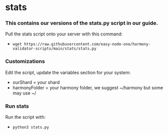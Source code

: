 # stats 
### This contains our versions of the stats.py script in our guide.
Pull the stats script onto your server with this command:
- `wget https://raw.githubusercontent.com/easy-node-one/harmony-validator-scripts/main/stats/stats.py`

### Customizations
Edit the script, update the variables section for your system:
- ourShard = your shard
- harmonyFolder = your harmony folder, we suggest ~/harmony but some may use ~/

### Run stats
Run the script with:
- `python3 stats.py`
